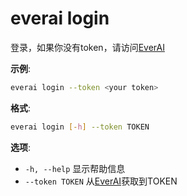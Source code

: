 # everai login
登录，如果你没有token，请访问[EverAI](https://everai.expvent.com)  

**示例**:  
```bash
everai login --token <your token>  
```

**格式**:   
```bash
everai login [-h] --token TOKEN  
```

**选项**:  
 * `-h, --help`     显示帮助信息  
 * `--token TOKEN`  从[EverAI](https://everai.expvent.com)获取到TOKEN  
